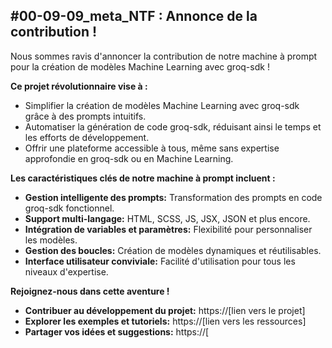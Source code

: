## #00-09-09_meta_NTF : Annonce de la contribution !

Nous sommes ravis d'annoncer la contribution de notre machine à prompt pour la création de modèles Machine Learning avec groq-sdk ! 

**Ce projet révolutionnaire vise à :**

* Simplifier la création de modèles Machine Learning avec groq-sdk grâce à des prompts intuitifs.
* Automatiser la génération de code groq-sdk, réduisant ainsi le temps et les efforts de développement.
* Offrir une plateforme accessible à tous, même sans expertise approfondie en groq-sdk ou en Machine Learning.

**Les caractéristiques clés de notre machine à prompt incluent :**

* **Gestion intelligente des prompts:**  Transformation des prompts en code groq-sdk fonctionnel.
* **Support multi-langage:**  HTML, SCSS, JS, JSX, JSON et plus encore.
* **Intégration de variables et paramètres:**  Flexibilité pour personnaliser les modèles.
* **Gestion des boucles:**  Création de modèles dynamiques et réutilisables.
* **Interface utilisateur conviviale:**  Facilité d'utilisation pour tous les niveaux d'expertise.

**Rejoignez-nous dans cette aventure !**

* **Contribuer au développement du projet:**  https://[lien vers le projet]
* **Explorer les exemples et tutoriels:**  https://[lien vers les ressources]
* **Partager vos idées et suggestions:**  https://[